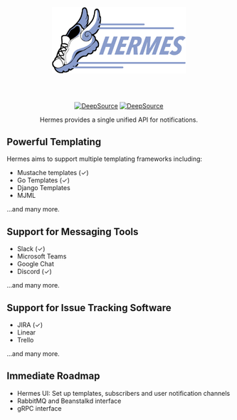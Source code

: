<div align="center">
<br>
<br>
<p>
  <img src="./logo.svg" alt="Hermes" width="300">
</p>
<br>
<br>

[![DeepSource](https://deepsource.io/gh/deepsourcelabs/hermes.svg/?label=active+issues&show_trend=true&token=VE2zr-CLligbX0UNUPqR9lne)](https://deepsource.io/gh/deepsourcelabs/hermes/?ref=repository-badge) [![DeepSource](https://deepsource.io/gh/deepsourcelabs/hermes.svg/?label=resolved+issues&show_trend=true&token=VE2zr-CLligbX0UNUPqR9lne)](https://deepsource.io/gh/deepsourcelabs/hermes/?ref=repository-badge)
<p>
Hermes provides a single unified API for notifications.
</p>
</div>

## Powerful Templating

Hermes aims to support multiple templating frameworks including:
- Mustache templates (✓)
- Go Templates (✓)
- Django Templates
- MJML

...and many more.

## Support for Messaging Tools
- Slack (✓)
- Microsoft Teams
- Google Chat
- Discord (✓)

...and many more.

## Support for Issue Tracking Software
- JIRA (✓)
- Linear
- Trello

...and many more.

## Immediate Roadmap
- Hermes UI: Set up templates, subscribers and user notification channels
- RabbitMQ and Beanstalkd interface
- gRPC interface
